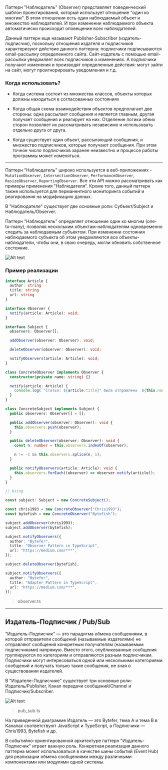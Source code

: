 Паттерн "Наблюдатель" (Observer) представляет поведенческий шаблон проектирования, который использует отношение "один ко многим". В этом отношении есть один наблюдаемый объект и множество наблюдателей. И при изменении наблюдаемого объекта автоматически происходит оповещение всех наблюдателей.

Данный паттерн еще называют Publisher-Subscriber (издатель-подписчик), поскольку отношения издателя и подписчиков характеризуют действие данного паттерна: подписчики подписываются email-рассылку определенного сайта. Сайт-издатель с помощью email-рассылки уведомляет всех подписчиков о изменениях. А подписчики получают изменения и производят определенные действия: могут зайти на сайт, могут проигнорировать уведомления и т.д.

### Когда использовать?

- Когда система состоит из множества классов, объекты которых должны находиться в согласованных состояниях

- Когда общая схема взаимодействия объектов предполагает две стороны: одна рассылает сообщения и является главным, другая получает сообщения и реагирует на них. Отделение логики обеих сторон позволяет их рассматривать независимо и использовать отдельно друга от друга.

- Когда существует один объект, рассылающий сообщения, и множество подписчиков, которые получают сообщения. При этом точное число подписчиков заранее неизвестно и процессе работы программы может изменяться.

---

Паттерн "Наблюдатель" широко используется в веб-приложениях - `MutationObserver`, `IntersectionObserver`, `PerformanceObserver`, `ResizeObserver`, `ReportingObserver`. Все эти API можно рассматривать как примеры применения "Наблюдателя". Кроме того, данный паттерн также используется для перманентного мониторинга событий и реагирования на модификацию данных.

В "Наблюдателе" существует две основные роли: Субъект/Subject и Наблюдатель/Observer.

Паттерн "Наблюдатель" определяет отношение один ко многим (one-to-many), позволяя нескольким объектам-наблюдателям одновременно следить за наблюдаемым субъектом. При изменении состояния наблюдаемого субъекта об этом уведомляются все объекты-наблюдатели, чтобы они, в свою очередь, могли обновить собственное состояние.

![Alt text](Наблюдатель%20~%20Observer.png)

### Пример реализации

```ts
interface Article {
  author: string
  title: string
  url: string
}

interface Observer {
  notify(article: Article): void;
}

interface Subject {
  observers: Observer[];

  addObserver(observer: Observer): void;

  deleteObserver(observer: Observer): void;

  notifyObservers(article: Article): void;
}

class ConcreteObserver implements Observer {
  constructor(private name: string) {}

  notify(article: Article) {
    console.log(`"Статья: ${article.title}" была отправлена  ${this.name}.`);
  }
}

class ConcreteSubject implements Subject {
  public observers: Observer[] = [];

  public addObserver(observer: Observer): void {
    this.observers.push(observer);
  }

  public deleteObserver(observer: Observer): void {
    const n: number = this.observers.indexOf(observer);

    n != -1 && this.observers.splice(n, 1);
  }

  public notifyObservers(article: Article): void {
    this.observers.forEach((observer) => observer.notify(article));
  }
}

// Using

const subject: Subject = new ConcreteSubject();

const chris1993 = new ConcreteObserver("Chris1993");
const bytefish = new ConcreteObserver("Bytefish");

subject.addObserver(chris1993);
subject.addObserver(bytefish);

subject.notifyObservers({
  author: "Bytefer",
  title: "Observer Pattern in TypeScript",
  url: "https://medium.com/***",
});

subject.deleteObserver(bytefish);

subject.notifyObservers({
  author: "Bytefer",
  title: "Adapter Pattern in TypeScript",
  url: "https://medium.com/***",
});
```
> observer.ts

---

## Издатель-Подписчик / Pub/Sub

"Издатель-Подписчик" — это парадигма обмена сообщениями, в которой отправители сообщений (называемые издателями) не отправляют сообщения конкретным получателям (называемым подписчиками) напрямую. Вместо этого, опубликованные сообщения группируются по категориям и отправляются разным подписчикам. Подписчики могут интересоваться одной или несколькими категориями сообщений и получать только такие сообщения, не зная о существовании издателей.

В "Издателе-Подписчике" существует три основные роли: Издатель/Publisher, Канал передачи сообщений/Channel и Подписчик/Subscriber.

![Alt text](Издатель-Подписчик%20~%20Pub%20Sub.png)

> pub_sub.ts

На приведенной диаграмме Издатель — это Bytefer, тема A и тема B в Каналах соответствуют JavaScript и TypeScript, а Подписчики — Chris1993, Bytefish и др.

В событийно-ориентированной архитектуре паттерн "Издатель-Подписчик" играет важную роль. Конкретная реализация данного паттерна может использоваться в качестве шины событий (Event Hub) для реализации обмена сообщениями между различными компонентами или модулями одной системы.
